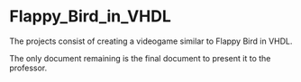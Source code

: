# Flappy_Bird_in_VHDL
The projects consist of creating a videogame similar to Flappy Bird in VHDL.

The only document remaining is the final document to present it to the professor.
